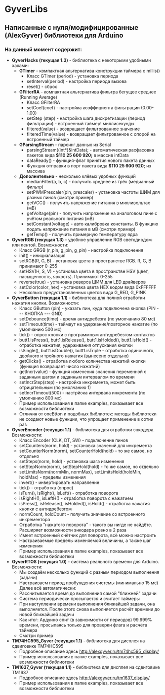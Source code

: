 # GyverLibs
## Написанные с нуля/модифицированные (AlexGyver) библиотеки для Arduino
### На данный момент содержит:
- **GyverHacks (текущая 1.3)** - библиотека с некоторыми удобными хаками:
	+ **GTimer** - компактная альтернатива конструкции таймера с millis()
		+ Класс GTimer (period) - установка периода
		+ setInterval(period) - настройка периода вызова
		+ reset() - сброс
	+ **GFilterRA** - компактная альтернатива фильтра бегущее среднее (Running Average)
		+ Класс GFilterRA
		+ setCoef(coef) - настройка коэффициента фильтрации (0.00-1.00)
		+ setStep (step) - настройка шага дискретизации (период фильтрации) - встроенный таймер! миллисекунды
		+ filtered(value) - возвращает фильтрованное значение
		+ filteredTime(value) - возвращает фильтрованное с опорой на встроенный таймер
	+ **GParsingStream** - парсинг данных из Serial
		+ parsingStream((int*)&intData); - автоматическая расфасовка пакетов вида **$110 25 600 920;** в массив intData
		+ dataReady() - функция-флаг принятия нового пакета данных
		+ Функция отправки в порт пакета вида **$110 25 600 920;** из массива
	+ **Дополнительно** - несколько клёвых удобных функций
		+ medianFilter(a, b, c) - получить среднее из трёх (медианный фильтр)
		+ setPWMPrescaler(pin, prescaler) - установка частоты ШИМ для разных пинов (смотри пример)
		+ getVCC() - получить напряжение питания в милливольтах (мВ)
		+ getVoltage(pin) - получить напряжение на аналоговом пине с учётом реального питания (мВ)
		+ setConstant(voltage) - авто калибровка константы. В функцию подать напряжение питания в мВ (смотри пример)
		+ getTemp() - получить примерную температуру ядра
- **GyverRGB (текущая 1.3)** - удобное управление RGB светодиодом или лентой. Возможности:
	- Класс GRGB (r_pin, g_pin, g_pin) - настройка подключения
	- init() - инициализация
	- setRGB(R, G, B) - установка цвета в пространстве RGB. R, G, B принимают 0-255
    - setHSV(H, S, V) - установка цвета в пространстве HSV (цвет, насыщенность, яркость). Принимают 0-255
	- reverse(true) - установка реверса ШИМ для LED драйверов
	- setColor(color_hex) - установка цвета HEX кодом вида 0xFFFFFF
	- Несколько предустановленных цветов вида G_RED, G_PINK
- **GyverButton (текущая 1.1)** - библиотека для полной отработки нажатия кнопки. Возможности:
	+ Класс GButton (pin) - указать пин, куда подключена кнопка (PIN --- КНОПКА --- GND)
	+ setDebounce(time) - время антидребезга (по умолчанию 80 мс)
	+ setTimeout(time) - таймаут на удержание/повторное нажатие (по умолчанию 500 мс)
	+ tick() - опрос кнопки с программным антидребезгом контактов
	+ butt1.isPress(), butt1.isRelease(), butt1.isHolded(), butt1.isHold() - отработка нажатия, удерживания отпускания кнопки
	+ isSingle(), butt1.isDouble(), butt1.isTriple - отработка одиночного, двойного и тройного нажатия (вынесено отдельно)
	+ getClicks() - отработка любого количества нажатий кнопки (функция возвращает число нажатий)
	+ getIncr(value) - функция изменения значения переменной с заданным шагом и заданным интервалом по времени
	+ setIncrStep(step) - настройка инкремента, может быть отрицательным (по умолчанию 1)
	+ setIncrTimeout(500) - настрйока интервала инкремента (по умолчанию 800 мс)
	+ Пример использования в папке examples, показывает все возможности библиотеки
	+ Отличия от oneBtton и подобных библиотек: методы библиотеки не создают новые функции, что упрощает применение в сотни раз
- **GyverEncoder (текущая 1.1)** - библиотека для отработки энкодера. Возможности:
	+ Класс Encoder (CLK, DT, SW) - подключение пинов
	+ setCounters(norm, hold) - установка значений для инкремента
	+ setCounterNorm(norm), setCounterHold(hold) - то же самое, но отдельно
	+ setSteps(norm, hold) - установка шага изменения
	+ setStepNorm(norm), setStepHold(hold) - то же самое, но отдельно
	+ setLimitsNorm(normMin, normMax), setLimitsHold(holdMin, holdMax) - пределы изменения
	+ invert() - инвертировать направление
	+ tick() - отработка (опрос)
	+ isTurn(), isRight(), isLeft() - отработка поворота
	+ isRightH(), isLeftH() - отработка поворота с нажатием
	+ isPress(), isRelease(), isHolded(), isHold() - отработка нажатия кнопки с антидребезгом
	+ normCount, holdCount - получить значение со встроенного инкрементора
	+ Отработка "нажатого поворота" - такого вы нигде не найдёте. Расширяет возможности энкодера ровно в 2 раза
	+ Имеет встроенный счётчик для поворота, всё можно настроить
	+ Настраиваемые пределы изменяемой величины, а также шаг изменения
	+ Пример использования в папке examples, показывает все возможности библиотеки
- **GyverRTOS (текущая 1.0)** - система реального времени для Arduino. Возможности:
	- Мы создаём несколько функций с разным периодом выполнения (задачи)
    - Настраиваем период пробуждения системы (минимально 15 мс)  
    Далее всё автоматически:
    - Рассчитывается время до выполнения самой "ближней" задачи
    - Система периодически просыпается и считает таймеры
    - При наступлении времени выполнения ближайшей задачи, она выполняется. После этого снова выполняется расчёт времени до новой ближайшей задачи
    - Как итог: Ардуино спит (в зависимости от периодов) 99.999% времени, просыпаясь только для проверки флага и расчёта таймера
	- Смотри пример
- **TM74HC595_Gyver (текущая 1.1)** - библиотека для дисплея на сдвиговике TM74HC595
	+ Подробное описание здесь http://alexgyver.ru/tm74hc595_display/
	+ Пример использования в папке examples, показывает все возможности библиотеки
- **TM1637_Gyver (текущая 1.1)** - библиотека для дисплея на сдвиговике TM1637
	+ Подробное описание здесь http://alexgyver.ru/tm1637_display/
	+ Пример использования в папке examples, показывает все возможности библиотеки